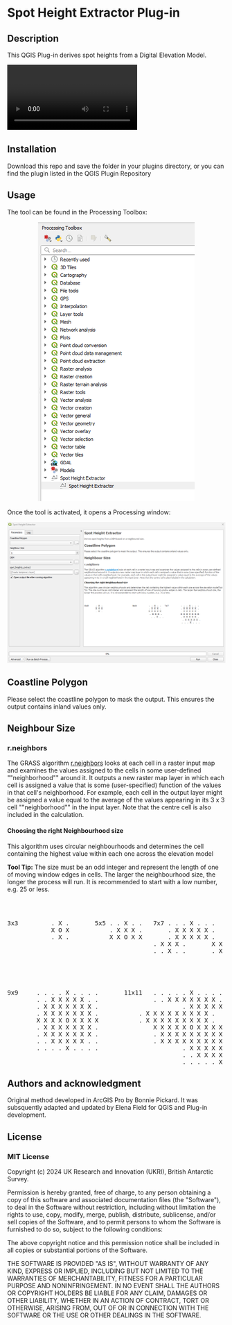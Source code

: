 # Spot Height Extractor Plug-in

## Description
This QGIS Plug-in derives spot heights from a Digital Elevation Model.   

![](images/spot_heights_video.mp4)


## Installation

Download this repo and save the folder in your plugins directory, or you can find the plugin listed in the QGIS Plugin Repository

## Usage

The tool can be found in the Processing Toolbox: 

<div style="text-align:center"><img src="images/spot_height_extractor_processing_toolbox.png" alt="toolbox"></div>

Once the tool is activated, it opens a Processing window: 

<div style="text-align:center"><img src="images/spot_height_extractor_window.png" alt="Window"></div>


## Coastline Polygon

Please select the coastline polygon to mask the output. This ensures the output contains inland values only.
            
## Neighbour Size

### r.neighbors

<p>The GRASS algorithm <a href='https://grass.osgeo.org/grass83/manuals/r.neighbors.html'>r.neighbors</a> looks at each cell in a raster input map and examines the values assigned to the cells in some user-defined ""neighborhood"" around it. It outputs a new raster map layer in which each cell is assigned a value that is some (user-specified) function of the values in that cell's neighborhood. For example, each cell in the output layer might be assigned a value equal to the average of the values appearing in its 3 x 3 cell ""neighborhood"" in the input layer. Note that the centre cell is also included in the calculation.</p>

#### Choosing the right Neighbourhood size

<p>This algorithm uses circular neighbourhoods and determines the cell containing the highest value within each one across the elevation model</p>
<b>Tool Tip:</b> The size must be an odd integer and represent the length of one of moving window edges in cells. The larger the neighbourhood size, the longer the process will run. It is recommended to start with a low number, e.g. 25 or less.

<br></br>


<div class='code'>
<pre>
3x3         . X .		5x5	. . X . .	7x7	. . . X . . .
            X O X			. X X X .		. X X X X X .
            . X .			X X O X X		. X X X X X .
                                        . X X X .		X X X O X X X
                                        . . X . .		. X X X X X .
                                                                . X X X X X .
                                                                . . . X . . .
<br></br>
9x9     . . . . X . . . .	   	11x11   . . . . . X . . . . .
        . . X X X X X . .		    	. . X X X X X X X . .
        . X X X X X X X .                       . X X X X X X X X X .
        . X X X X X X X .			. X X X X X X X X X .
        X X X X O X X X X			. X X X X X X X X X .
        . X X X X X X X .		    	X X X X X O X X X X X
        . X X X X X X X .		    	. X X X X X X X X X .
        . . X X X X X . .		    	. X X X X X X X X X .
        . . . . X . . . .                       . X X X X X X X X X .
                                                . . X X X X X X X . .
                                                . . . . . X . . . . .
</pre>
</div>

## Authors and acknowledgment

Original method developed in ArcGIS Pro by Bonnie Pickard.  It was subsquently adapted and updated by Elena Field for QGIS and Plug-in development.   

## License

### MIT License

Copyright (c) 2024 UK Research and Innovation (UKRI), British Antarctic Survey.

Permission is hereby granted, free of charge, to any person obtaining a copy
of this software and associated documentation files (the "Software"), to deal
in the Software without restriction, including without limitation the rights
to use, copy, modify, merge, publish, distribute, sublicense, and/or sell
copies of the Software, and to permit persons to whom the Software is
furnished to do so, subject to the following conditions:

The above copyright notice and this permission notice shall be included in all
copies or substantial portions of the Software.

THE SOFTWARE IS PROVIDED "AS IS", WITHOUT WARRANTY OF ANY KIND, EXPRESS OR
IMPLIED, INCLUDING BUT NOT LIMITED TO THE WARRANTIES OF MERCHANTABILITY,
FITNESS FOR A PARTICULAR PURPOSE AND NONINFRINGEMENT. IN NO EVENT SHALL THE
AUTHORS OR COPYRIGHT HOLDERS BE LIABLE FOR ANY CLAIM, DAMAGES OR OTHER
LIABILITY, WHETHER IN AN ACTION OF CONTRACT, TORT OR OTHERWISE, ARISING FROM,
OUT OF OR IN CONNECTION WITH THE SOFTWARE OR THE USE OR OTHER DEALINGS IN THE
SOFTWARE.
